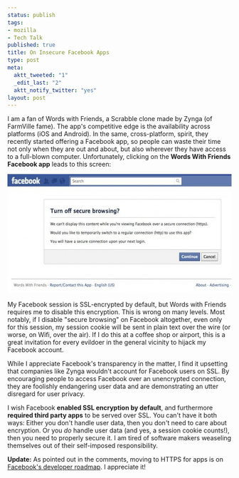 ```yaml
--- 
status: publish
tags: 
- mozilla
- Tech Talk
published: true
title: On Insecure Facebook Apps
type: post
meta: 
  aktt_tweeted: "1"
  _edit_last: "2"
  aktt_notify_twitter: "yes"
layout: post
---
```

I am a fan of Words with Friends, a Scrabble clone made by Zynga (of FarmVille fame). The app's competitive edge is the availability across platforms (iOS and Android). In the same, cross-platform, spirit, they recently started offering a Facebook app, so people can waste their time not only when they are out and about, but also wherever they have access to a full-blown computer. Unfortunately, clicking on the <strong>Words With Friends Facebook app</strong> leads to this screen:

<a href="/media/wp/2011/08/wordswithfriends-insecure.jpg"><img src="/media/wp/2011/08/wordswithfriends-insecure-575x267.jpg" alt="" title="Words with Friends: Insecure Connection" width="575" height="267" class="aligncenter size-large wp-image-4133" /></a>

My Facebook session is SSL-encrypted by default, but Words with Friends requires me to disable this encryption. This is wrong on many levels. Most notably, if I disable "secure browsing" on Facebook altogether, even only for this session, my session cookie will be sent in plain text over the wire (or worse, on Wifi, over the air). If I do this at a coffee shop or airport, this is a great invitation for every evildoer in the general vicinity to hijack my Facebook account.

While I appreciate Facebook's transparency in the matter, I find it upsetting that companies like Zynga wouldn't account for Facebook users on SSL. By encouraging people to access Facebook over an unencrypted connection, they are foolishly endangering user data and are demonstrating an utter disregard for user privacy.

I wish Facebook <strong>enabled SSL encryption by default</strong>, and furthermore <strong>required third party apps</strong> to be served over SSL. You can't have it both ways: Either you don't handle user data, then you don't need to care about encryption. Or you <em>do</em> handle user data (and yes, a session cookie counts!), then you need to properly secure it. I am tired of software makers weaseling themselves out of their self-imposed responsibility.

<strong>Update:</strong> As pointed out in the comments, moving to HTTPS for apps is on <a href="https://developers.facebook.com/blog/post/497/">Facebook's developer roadmap</a>. I appreciate it!
